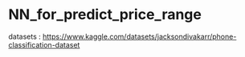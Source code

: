 # NN_for_predict_price_range
datasets : https://www.kaggle.com/datasets/jacksondivakarr/phone-classification-dataset
